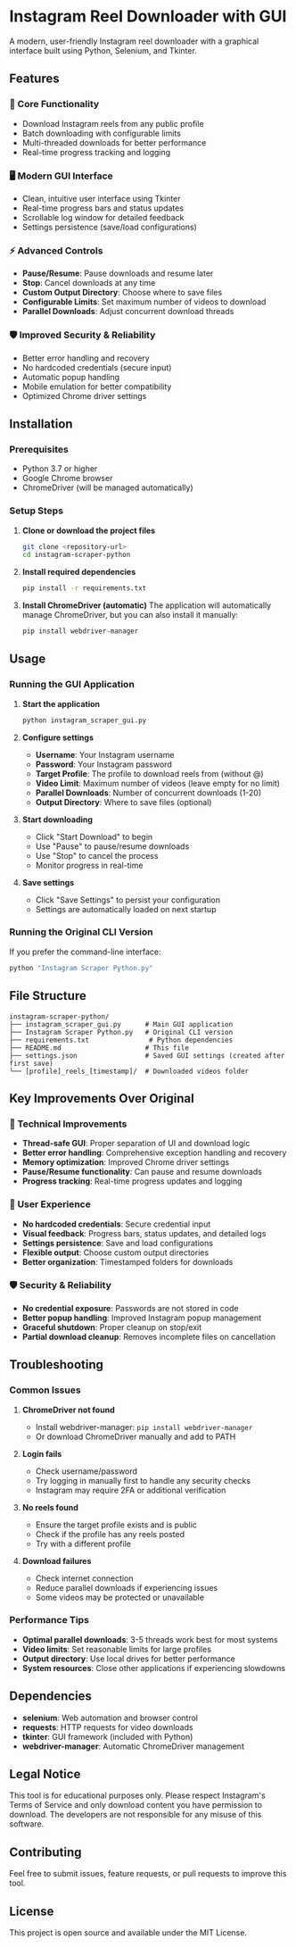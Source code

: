 # Instagram Reel Downloader with GUI

A modern, user-friendly Instagram reel downloader with a graphical interface built using Python, Selenium, and Tkinter.

## Features

### 🎯 Core Functionality
- Download Instagram reels from any public profile
- Batch downloading with configurable limits
- Multi-threaded downloads for better performance
- Real-time progress tracking and logging

### 🖥️ Modern GUI Interface
- Clean, intuitive user interface using Tkinter
- Real-time progress bars and status updates
- Scrollable log window for detailed feedback
- Settings persistence (save/load configurations)

### ⚡ Advanced Controls
- **Pause/Resume**: Pause downloads and resume later
- **Stop**: Cancel downloads at any time
- **Custom Output Directory**: Choose where to save files
- **Configurable Limits**: Set maximum number of videos to download
- **Parallel Downloads**: Adjust concurrent download threads

### 🛡️ Improved Security & Reliability
- Better error handling and recovery
- No hardcoded credentials (secure input)
- Automatic popup handling
- Mobile emulation for better compatibility
- Optimized Chrome driver settings

## Installation

### Prerequisites
- Python 3.7 or higher
- Google Chrome browser
- ChromeDriver (will be managed automatically)

### Setup Steps

1. **Clone or download the project files**
   ```bash
   git clone <repository-url>
   cd instagram-scraper-python
   ```

2. **Install required dependencies**
   ```bash
   pip install -r requirements.txt
   ```

3. **Install ChromeDriver (automatic)**
   The application will automatically manage ChromeDriver, but you can also install it manually:
   ```bash
   pip install webdriver-manager
   ```

## Usage

### Running the GUI Application

1. **Start the application**
   ```bash
   python instagram_scraper_gui.py
   ```

2. **Configure settings**
   - **Username**: Your Instagram username
   - **Password**: Your Instagram password
   - **Target Profile**: The profile to download reels from (without @)
   - **Video Limit**: Maximum number of videos (leave empty for no limit)
   - **Parallel Downloads**: Number of concurrent downloads (1-20)
   - **Output Directory**: Where to save files (optional)

3. **Start downloading**
   - Click "Start Download" to begin
   - Use "Pause" to pause/resume downloads
   - Use "Stop" to cancel the process
   - Monitor progress in real-time

4. **Save settings**
   - Click "Save Settings" to persist your configuration
   - Settings are automatically loaded on next startup

### Running the Original CLI Version

If you prefer the command-line interface:
```bash
python "Instagram Scraper Python.py"
```

## File Structure

```
instagram-scraper-python/
├── instagram_scraper_gui.py      # Main GUI application
├── Instagram Scraper Python.py   # Original CLI version
├── requirements.txt               # Python dependencies
├── README.md                     # This file
├── settings.json                 # Saved GUI settings (created after first save)
└── [profile]_reels_[timestamp]/  # Downloaded videos folder
```

## Key Improvements Over Original

### 🔧 Technical Improvements
- **Thread-safe GUI**: Proper separation of UI and download logic
- **Better error handling**: Comprehensive exception handling and recovery
- **Memory optimization**: Improved Chrome driver settings
- **Pause/Resume functionality**: Can pause and resume downloads
- **Progress tracking**: Real-time progress updates and logging

### 🎨 User Experience
- **No hardcoded credentials**: Secure credential input
- **Visual feedback**: Progress bars, status updates, and detailed logs
- **Settings persistence**: Save and load configurations
- **Flexible output**: Choose custom output directories
- **Better organization**: Timestamped folders for downloads

### 🛡️ Security & Reliability
- **No credential exposure**: Passwords are not stored in code
- **Better popup handling**: Improved Instagram popup management
- **Graceful shutdown**: Proper cleanup on stop/exit
- **Partial download cleanup**: Removes incomplete files on cancellation

## Troubleshooting

### Common Issues

1. **ChromeDriver not found**
   - Install webdriver-manager: `pip install webdriver-manager`
   - Or download ChromeDriver manually and add to PATH

2. **Login fails**
   - Check username/password
   - Try logging in manually first to handle any security checks
   - Instagram may require 2FA or additional verification

3. **No reels found**
   - Ensure the target profile exists and is public
   - Check if the profile has any reels posted
   - Try with a different profile

4. **Download failures**
   - Check internet connection
   - Reduce parallel downloads if experiencing issues
   - Some videos may be protected or unavailable

### Performance Tips

- **Optimal parallel downloads**: 3-5 threads work best for most systems
- **Video limits**: Set reasonable limits for large profiles
- **Output directory**: Use local drives for better performance
- **System resources**: Close other applications if experiencing slowdowns

## Dependencies

- **selenium**: Web automation and browser control
- **requests**: HTTP requests for video downloads
- **tkinter**: GUI framework (included with Python)
- **webdriver-manager**: Automatic ChromeDriver management

## Legal Notice

This tool is for educational purposes only. Please respect Instagram's Terms of Service and only download content you have permission to download. The developers are not responsible for any misuse of this software.

## Contributing

Feel free to submit issues, feature requests, or pull requests to improve this tool.

## License

This project is open source and available under the MIT License.